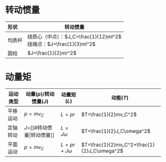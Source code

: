 # 转动惯量

| 形状  | 转动惯量                                                      |
| :-- | --------------------------------------------------------- |
| 均质杆 | 绕质心（中点）：$J_C=\frac{1}{12}ml^2$<br>绕端点：$J=\frac{1}{3}ml^2$ |
| 圆柱  | $J=\frac{1}{2}mr^2$                                       |

# 动量矩

| 运动类型 | 动量($p$)/转动惯量($J$)   | 动量矩($L$)       | 动能($T$)                                      |
| ---- | ------------------- | -------------- | -------------------------------------------- |
| 平移运动 | $p=mv_C$            | $L=pr$         | $T=\frac{1}{2}mv_C^2$                        |
| 定轴转动 | $J=$[[#转动惯量\|转动惯量]] | $L=J\omega$    | $T=\frac{1}{2}J_C\omega^2$                   |
| 平面运动 | $p=mv_C$            | $L=pr+J\omega$ | $T=\frac{1}{2}mv_C^2+\frac{1}{2}J_C\omega^2$ |
